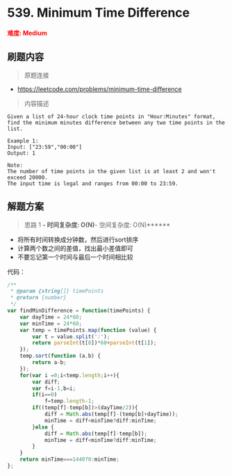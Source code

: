 # 539. Minimum Time Difference

**<font color=red>难度: Medium</font>**

## 刷题内容

> 原题连接

* https://leetcode.com/problems/minimum-time-difference

> 内容描述

```
Given a list of 24-hour clock time points in "Hour:Minutes" format, find the minimum minutes difference between any two time points in the list.

Example 1:
Input: ["23:59","00:00"]
Output: 1

Note:
The number of time points in the given list is at least 2 and won't exceed 20000.
The input time is legal and ranges from 00:00 to 23:59.
```

## 解题方案

> 思路 1
******- 时间复杂度: O(N)******- 空间复杂度: O(N)******

* 将所有时间转换成分钟数，然后进行sort排序
* 计算两个数之间的差值，找出最小差值即可
* 不要忘记第一个时间与最后一个时间相比较

代码：

```javascript
/**
 * @param {string[]} timePoints
 * @return {number}
 */
var findMinDifference = function(timePoints) {
    var dayTime = 24*60;
    var minTime = 24*60;
    var temp = timePoints.map(function (value) {
        var t = value.split(':');
        return parseInt(t[0])*60+parseInt(t[1]);
    });
    temp.sort(function (a,b) {
        return a-b;
    });
    for(var i =0;i<temp.length;i++){
        var diff;
        var f=i-1,b=i;
        if(i==0)
            f=temp.length-1;
        if((temp[f]-temp[b])>(dayTime/2)){
            diff = Math.abs(temp[f]-(temp[b]+dayTime));
            minTime = diff<minTime?diff:minTime;
        }else {
            diff = Math.abs(temp[f]-temp[b]);
            minTime = diff<minTime?diff:minTime;
        }
    }
    return minTime===1440?0:minTime;
};
```

